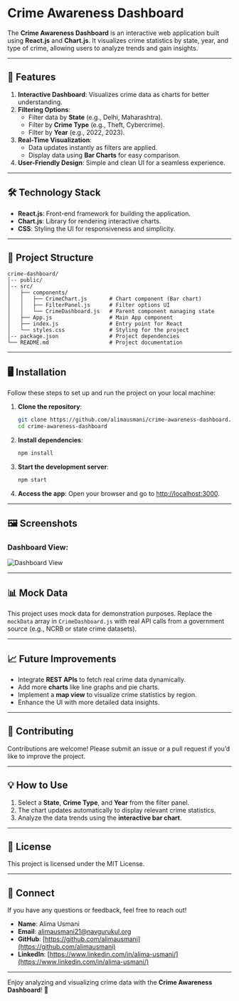 # Crime Awareness Dashboard

The **Crime Awareness Dashboard** is an interactive web application built using **React.js** and **Chart.js**. It visualizes crime statistics by state, year, and type of crime, allowing users to analyze trends and gain insights.

---

## 🚀 Features

1. **Interactive Dashboard**: Visualizes crime data as charts for better understanding.
2. **Filtering Options**:
   - Filter data by **State** (e.g., Delhi, Maharashtra).
   - Filter by **Crime Type** (e.g., Theft, Cybercrime).
   - Filter by **Year** (e.g., 2022, 2023).
3. **Real-Time Visualization**:
   - Data updates instantly as filters are applied.
   - Display data using **Bar Charts** for easy comparison.
4. **User-Friendly Design**: Simple and clean UI for a seamless experience.

---

## 🛠️ Technology Stack

- **React.js**: Front-end framework for building the application.
- **Chart.js**: Library for rendering interactive charts.
- **CSS**: Styling the UI for responsiveness and simplicity.

---

## 📂 Project Structure

```
crime-dashboard/
│-- public/
│-- src/
│   ├── components/
│   │   ├── CrimeChart.js       # Chart component (Bar chart)
│   │   ├── FilterPanel.js      # Filter options UI
│   │   └── CrimeDashboard.js   # Parent component managing state
│   ├── App.js                  # Main App component
│   ├── index.js                # Entry point for React
│   └── styles.css              # Styling for the project
│-- package.json                # Project dependencies
└── README.md                   # Project documentation
```

---

## 🖥️ Installation

Follow these steps to set up and run the project on your local machine:

1. **Clone the repository**:
   ```bash
   git clone https://github.com/alimausmani/crime-awareness-dashboard.git
   cd crime-awareness-dashboard
   ```

2. **Install dependencies**:
   ```bash
   npm install
   ```

3. **Start the development server**:
   ```bash
   npm start
   ```

4. **Access the app**: Open your browser and go to [http://localhost:3000](http://localhost:3000).

---

## 🖼️ Screenshots

### Dashboard View:
![Dashboard View](screenshot-url)

---

## 📊 Mock Data
This project uses mock data for demonstration purposes. Replace the `mockData` array in `CrimeDashboard.js` with real API calls from a government source (e.g., NCRB or state crime datasets).

---

## 📈 Future Improvements
- Integrate **REST APIs** to fetch real crime data dynamically.
- Add more **charts** like line graphs and pie charts.
- Implement a **map view** to visualize crime statistics by region.
- Enhance the UI with more detailed data insights.

---

## 🤝 Contributing
Contributions are welcome! Please submit an issue or a pull request if you’d like to improve the project.

---

## 💡 How to Use
1. Select a **State**, **Crime Type**, and **Year** from the filter panel.
2. The chart updates automatically to display relevant crime statistics.
3. Analyze the data trends using the **interactive bar chart**.

---

## 📜 License
This project is licensed under the MIT License.

---

## 🔗 Connect
If you have any questions or feedback, feel free to reach out!

- **Name**: Alima Usmani
- **Email**: alimausmani21@navgurukul.org
- **GitHub**: [https://github.com/alimausmani](https://github.com/alimausmani)
- **LinkedIn**: [https://www.linkedin.com/in/alima-usmani/](https://www.linkedin.com/in/alima-usmani/)

---

Enjoy analyzing and visualizing crime data with the **Crime Awareness Dashboard**! 🚀
